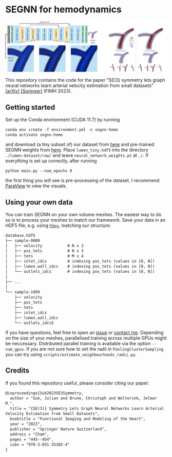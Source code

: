 # SEGNN for hemodynamics
![cover](img/cover.png)

This repository contains the code for the paper "SE(3) symmetry lets graph neural networks learn arterial velocity estimation from small datasets" [[arXiv]](https://arxiv.org/abs/2302.08780) [[Springer]](https://link.springer.com/chapter/10.1007/978-3-031-35302-4_46) (FIMH 2023).

## Getting started
Set up the Conda environment (CUDA 11.7) by running
```
conda env create -f environment.yml -n segnn-hemo
conda activate segnn-hemo
```
and download (a tiny subset of) our dataset from [here](https://surfdrive.surf.nl/files/index.php/s/jS078iW3HIwTlLz) and pre-trained SEGNN weights from [here](https://drive.google.com/file/d/1VY1lkK-SsXmv9w4TuNFewxtK5YAFgSdk/view?usp=share_link). Place `lumen_tiny.hdf5` into the directory `./lumen-dataset/raw/` and leave `neural_network_weights.pt` at `./`. If everything is set up correctly, after running
```
python main.py --num_epochs 0
```
the first thing you will see is pre-processing of the dataset. I recommend [ParaView](https://www.paraview.org/) to view the visuals.

## Using your own data
You can train SEGNN on your own volume meshes. The easiest way to do so is to process your meshes to match our framework. Save your data in an HDF5 file, e.g. using [`h5py`](https://docs.h5py.org/en/stable/), matching our structure:
```
database.hdf5
├── sample-0000
│   ├── velocity           # N x 3
│   ├── pos_tets           # N x 3
│   ├── tets               # M x 4
│   ├── inlet_idcs         # indexing pos_tets (values in [0, N])
│   ├── lumen_wall_idcs    # indexing pos_tets (values in [0, N])
│   └── outlets_idcs       # indexing pos_tets (values in [0, N])
│
├── ...
│
└── sample-1999
    ├── velocity
    ├── pos_tets
    ├── tets
    ├── inlet_idcs
    ├── lumen_wall_idcs
    └── outlets_idcs5
```
If you have questions, feel free to open an [issue](https://github.com/sukjulian/segnn-hemodynamics/issues) or [contact me](mailto:j.m.suk@utwente.nl). Depending on the size of your meshes, parallelised training across multiple GPUs might be neccessary. Distributed parallel training is available via the option `--num_gpus`. If you are not sure how to set the radii in `PoolingClusterSampling` you can try using `scripts/estimate_neighbourhoods_radii.py`.

## Credits
If you found this repository useful, please consider citing our paper:
```
@inproceedings{Suk2023SE3Symmetry,
  author = "Suk, Julian and Brune, Christoph and Wolterink, Jelmer M.",
  title = "{SE(3)} Symmetry Lets Graph Neural Networks Learn Arterial Velocity Estimation from Small Datasets",
  booktitle = "Functional Imaging and Modeling of the Heart",
  year = "2023",
  publisher = "Springer Nature Switzerland",
  address = "Cham",
  pages = "445--454",
  isbn = "978-3-031-35302-4"
}
```
